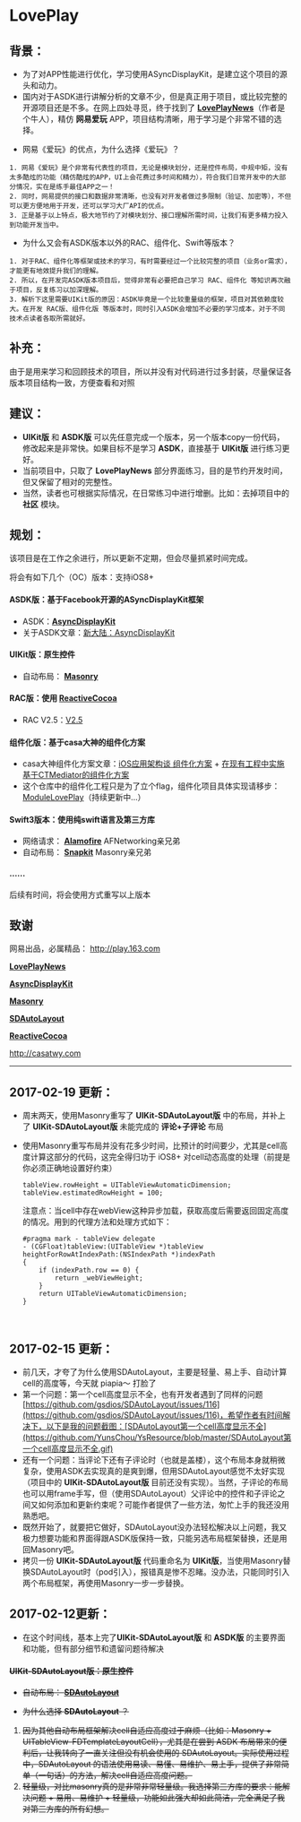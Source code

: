 # LovePlay
## 背景：

- 为了对APP性能进行优化，学习使用ASyncDisplayKit，是建立这个项目的源头和动力。
- 国内对于ASDK进行讲解分析的文章不少，但是真正用于项目，或比较完整的开源项目还是不多。在网上四处寻觅，终于找到了 [**LovePlayNews**](https://github.com/12207480/LovePlayNews)（作者是个牛人），精仿 **网易爱玩** APP，项目结构清晰，用于学习是个非常不错的选择。

* 网易《爱玩》的优点，为什么选择《爱玩》？

```
1. 网易《爱玩》是个非常有代表性的项目，无论是模块划分，还是控件布局，中规中矩，没有太多酷炫的功能（精仿酷炫的APP，UI上会花费过多时间和精力），符合我们日常开发中的大部分情况，实在是练手最佳APP之一！
2. 同时，网易提供的接口和数据非常清晰，也没有对开发者做过多限制（验证、加密等），不但可以更方便地用于开发，还可以学习大厂API的优点。
3. 正是基于以上特点，极大地节约了对模块划分、接口理解所需时间，让我们有更多精力投入到功能开发当中。
```

* 为什么又会有ASDK版本以外的RAC、组件化、Swift等版本？

```
1. 对于RAC、组件化等框架或技术的学习，有时需要经过一个比较完整的项目（业务or需求），才能更有地效提升我们的理解。
2. 所以，在开发完ASDK版本项目后，觉得非常有必要把自己学习 RAC、组件化 等知识再次融于项目，反复练习以加深理解。
3. 解析下这里需要UIKit版的原因：ASDK毕竟是一个比较重量级的框架，项目对其依赖度较大。在开发 RAC版、组件化版 等版本时，同时引入ASDK会增加不必要的学习成本，对于不同技术点读者各取所需就好。
```

## 补充：

由于是用来学习和回顾技术的项目，所以并没有对代码进行过多封装，尽量保证各版本项目结构一致，方便查看和对照

## 建议：

- **UIKit版** 和 **ASDK版** 可以先任意完成一个版本，另一个版本copy一份代码，修改起来是非常快。如果目标不是学习 **ASDK**，直接基于 **UIKit版** 进行练习更好。
- 当前项目中，只取了 **LovePlayNews** 部分界面练习，目的是节约开发时间，但又保留了相对的完整性。
- 当然，读者也可根据实际情况，在日常练习中进行增删。比如：去掉项目中的 **社区** 模块。

## 规划：

该项目是在工作之余进行，所以更新不定期，但会尽量抓紧时间完成。

将会有如下几个（OC）版本：支持iOS8+

#### ASDK版：基于Facebook开源的ASyncDisplayKit框架

- ASDK：[**AsyncDisplayKit**](https://github.com/facebook/AsyncDisplayKit)
- 关于ASDK文章：[新大陆：AsyncDisplayKit](https://segmentfault.com/a/1190000007991853)

#### UIKit版：原生控件

- 自动布局： [**Masonry**](https://github.com/SnapKit/Masonry/issues)

#### RAC版：使用 [**ReactiveCocoa**](https://github.com/ReactiveCocoa/ReactiveCocoa)

- RAC V2.5：[V2.5](https://github.com/ReactiveCocoa/ReactiveCocoa/releases/tag/v2.5)

#### 组件化版：基于casa大神的组件化方案

- casa大神组件化方案文章：[iOS应用架构谈 组件化方案](http://casatwy.com/iOS-Modulization.html) + [在现有工程中实施基于CTMediator的组件化方案](http://casatwy.com/modulization_in_action.html)
- 这个仓库中的组件化工程只是为了立个flag，组件化项目具体实现请移步：[ModuleLovePlay](https://github.com/LovePlayModule)（持续更新中...）

#### Swift3版本：使用纯swift语言及第三方库

* 网络请求： [**Alamofire**](https://github.com/Alamofire/Alamofire) AFNetworking亲兄弟
* 自动布局： [**Snapkit**](https://github.com/SnapKit/SnapKit) Masonry亲兄弟

#### …...

后续有时间，将会使用方式重写以上版本

## 致谢

网易出品，必属精品： http://play.163.com

[**LovePlayNews**](https://github.com/12207480/LovePlayNews) 

[**AsyncDisplayKit**](https://github.com/facebook/AsyncDisplayKit)

[**Masonry**](https://github.com/SnapKit/Masonry/issues)

[**SDAutoLayout**](https://github.com/gsdios/SDAutoLayout)

[**ReactiveCocoa**](https://github.com/ReactiveCocoa/ReactiveCocoa)

http://casatwy.com

---



## 2017-02-19 更新：

* 周末两天，使用Masonry重写了 **UIKit-SDAutoLayout版** 中的布局，并补上了 **UIKit-SDAutoLayout版** 未能完成的 **评论+子评论** 布局

* 使用Masonry重写布局并没有花多少时间，比预计的时间要少，尤其是cell高度计算这部分的代码，这完全得归功于 iOS8+ 对cell动态高度的处理（前提是你必须正确地设置好约束）

  ```
  tableView.rowHeight = UITableViewAutomaticDimension;
  tableView.estimatedRowHeight = 100;
  ```

  注意点：当cell中存在webView这种异步加载，获取高度后需要返回固定高度的情况。用到的代理方法和处理方式如下：

  ```
  #pragma mark - tableView delegate
  - (CGFloat)tableView:(UITableView *)tableView heightForRowAtIndexPath:(NSIndexPath *)indexPath
  {
      if (indexPath.row == 0) {
          return _webViewHeight;
      }
      return UITableViewAutomaticDimension;
  }
  ```

  ​

## 2017-02-15 更新：

* 前几天，才夸了为什么使用SDAutoLayout，主要是轻量、易上手、自动计算cell的高度等，今天就 piapia～ 打脸了
* 第一个问题：第一个cell高度显示不全，也有开发者遇到了同样的问题[https://github.com/gsdios/SDAutoLayout/issues/116](https://github.com/gsdios/SDAutoLayout/issues/116)，希望作者有时间解决下，以下是我的问题截图：[SDAutoLayout第一个cell高度显示不全](https://github.com/YunsChou/YsResource/blob/master/SDAutoLayout第一个cell高度显示不全.gif)
* 还有一个问题：当评论下还有子评论时（也就是盖楼），这个布局本身就稍微复杂，使用ASDK去实现真的是爽到爆，但用SDAutoLayout感觉不太好实现（项目中的 **UIKit-SDAutoLayout版** 目前还没有实现）。当然，子评论的布局也可以用frame手写，但（使用SDAutoLayout）父评论中的控件和子评论之间又如何添加和更新约束呢？可能作者提供了一些方法，匆忙上手的我还没用熟悉吧。
* 既然开始了，就要把它做好，SDAutoLayout没办法轻松解决以上问题，我又极力想要功能和界面得跟ASDK版保持一致，只能另选布局框架替换，还是用回Masonry吧。
* 拷贝一份 **UIKit-SDAutoLayout版** 代码重命名为 **UIKit版**，当使用Masonry替换SDAutoLayout时（pod引入），报错真是惨不忍睹。没办法，只能同时引入两个布局框架，再使用Masonry一步一步替换。




## 2017-02-12更新：

* 在这个时间线，基本上完了**UIKit-SDAutoLayout版** 和 **ASDK版** 的主要界面和功能，但有部分细节和遗留问题待解决

#### ~~UIKit-SDAutoLayout版：原生控件~~

- ~~自动布局： [**SDAutoLayout**](https://github.com/gsdios/SDAutoLayout)~~


- ~~为什么选择 **SDAutoLayout** ？~~

1. ~~因为其他自动布局框架解决cell自适应高度过于麻烦（比如：Masonry + UITableView-FDTemplateLayoutCell），尤其是在尝到 ASDK 布局带来的便利后，让我转向了一直关注但没有机会使用的 SDAutoLayout。实际使用过程中，SDAutoLayout 的语法使用易读、易懂、易维护、易上手，提供了非常简单（一句话）的方法，解决cell自适应高度问题。~~
2. ~~轻量级，对比masonry真的是非常非常轻量级。我选择第三方库的要求：能解决问题 + 易用、易维护 + 轻量级，功能如此强大却如此简洁，完全满足了我对第三方库的所有幻想。~~